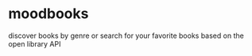 # moodbooks
discover books by genre or search for your favorite books based on the open library API
